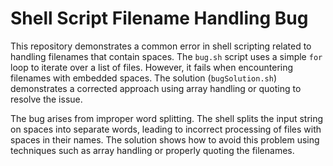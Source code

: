 # Shell Script Filename Handling Bug

This repository demonstrates a common error in shell scripting related to handling filenames that contain spaces.  The `bug.sh` script uses a simple `for` loop to iterate over a list of files.  However, it fails when encountering filenames with embedded spaces.  The solution (`bugSolution.sh`) demonstrates a corrected approach using array handling or quoting to resolve the issue.

The bug arises from improper word splitting.  The shell splits the input string on spaces into separate words, leading to incorrect processing of files with spaces in their names.  The solution shows how to avoid this problem using techniques such as array handling or properly quoting the filenames.
